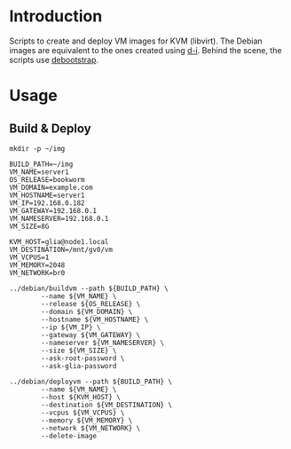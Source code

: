 # Introduction
Scripts to create and deploy VM images for KVM (libvirt).
The Debian images are equivalent to the ones created using [d-i](https://d-i.debian.org/doc/internals/). Behind the scene, the scripts use [debootstrap](https://wiki.debian.org/Debootstrap).

# Usage
## Build & Deploy
```
mkdir -p ~/img
```

```
BUILD_PATH=~/img
VM_NAME=server1
OS_RELEASE=bookworm
VM_DOMAIN=example.com
VM_HOSTNAME=server1
VM_IP=192.168.0.182
VM_GATEWAY=192.168.0.1
VM_NAMESERVER=192.168.0.1
VM_SIZE=8G

KVM_HOST=glia@node1.local
VM_DESTINATION=/mnt/gv0/vm
VM_VCPUS=1
VM_MEMORY=2048
VM_NETWORK=br0

../debian/buildvm --path ${BUILD_PATH} \
        --name ${VM_NAME} \
        --release ${OS_RELEASE} \
        --domain ${VM_DOMAIN} \
        --hostname ${VM_HOSTNAME} \
        --ip ${VM_IP} \
        --gateway ${VM_GATEWAY} \
        --nameserver ${VM_NAMESERVER} \
        --size ${VM_SIZE} \
        --ask-root-password \
        --ask-glia-password

../debian/deployvm --path ${BUILD_PATH} \
        --name ${VM_NAME} \
        --host ${KVM_HOST} \
        --destination ${VM_DESTINATION} \
        --vcpus ${VM_VCPUS} \
        --memory ${VM_MEMORY} \
        --network ${VM_NETWORK} \
        --delete-image
```
